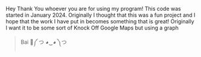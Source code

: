 Hey Thank You whoever you are for using my program!
This code was started in January 2024. Originally I thought that this was a fun project and I hope that the work I have put in becomes something that is great!
Originally I want it to be some sort of Knock Off Google Maps but using a graph
> Bai 🐢༼ つ ◕‿◕ ༽つ
